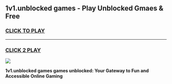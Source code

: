 
## 1v1.unblocked games - Play Unblocked Gmaes & Free
<h3>
<a href="https://premium.freeplayer.one?title=1v1.unblocked_games&ref=19F">CLICK TO PLAY</a></h3>
<hr>

<h3>
<a href="https://premium.freeplayer.one?title=1v1.unblocked_games&ref=19F">CLICK 2 PLAY</a>
  
</h3>

<a href="https://premium.freeplayer.one?title=1v1.unblocked_games&ref=19F/"><img src="https://clearcache.store/games.png"></a>


**1v1.unblocked games games unblocked: Your Gateway to Fun and Accessible Online Gaming**
